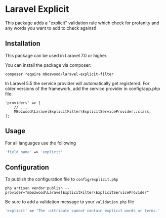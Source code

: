 # Laravel Explicit

This package adds a "explicit" validation rule which check for profanity and any words you want to add to check against!

## Installation

This package can be used in Laravel 7.0 or higher.

You can install the package via composer:

```
composer require mbozwood/laravel-explicit-filter
```

In Laravel 5.5 the service provider will automatically get registered. For older versions of the framework, add the service provider in config/app.php file:

```
'providers' => [
    // ...
    MBozwood\LaravelExplicitFilter\ExplicitServiceProvider::class,
];
```

## Usage

For all languages use the following

```php
'field_name' => 'explicit'
```

## Configuration

To publish the configuration file to `config/explicit.php`

```
php artisan vendor:publish --provider="mbozwood\LaravelExplicitFilter\ExplicitServiceProvider"
```

Be sure to add a validation message to your `validation.php` file

```php
'explicit' => 'The :attribute cannot contain explicit words or terms.',
```
